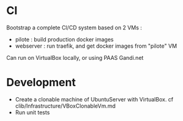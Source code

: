 # CI

Bootstrap a complete CI/CD system based on 2 VMs :
- pilote : build production docker images
- webserver : run traefik, and get docker images from "pilote" VM

Can run on VirtualBox locally, or using PAAS Gandi.net

# Development

- Create a clonable machine of UbuntuServer with VirtualBox. cf clib/Infrastructure/VBoxClonableVm.md
- Run unit tests
